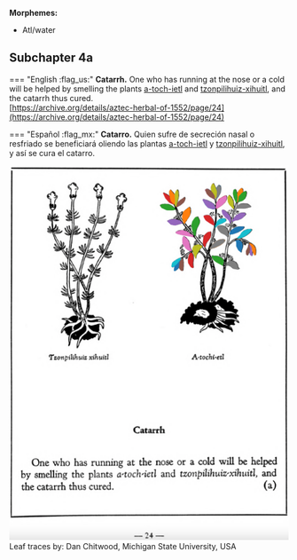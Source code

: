 
**Morphemes:**

- Atl/water

## Subchapter 4a  

=== "English :flag_us:"
    **Catarrh.** One who has running at the nose or a cold will be helped by smelling the plants [a-toch-ietl](A-toch-ietl.md) and [tzonpilihuiz-xihuitl](Tzon-pilihuiz-xihuitl.md), and the catarrh thus cured.  
    [https://archive.org/details/aztec-herbal-of-1552/page/24](https://archive.org/details/aztec-herbal-of-1552/page/24)  


=== "Español :flag_mx:"
    **Catarro.** Quien sufre de secreción nasal o resfriado se beneficiará oliendo las plantas [a-toch-ietl](A-toch-ietl.md) y [tzonpilihuiz-xihuitl](Tzon-pilihuiz-xihuitl.md), y así se cura el catarro.  

![D_ID015_p024_02_A-toch-ietl.png](assets/D_ID015_p024_02_A-toch-ietl.png)  
Leaf traces by: Dan Chitwood, Michigan State University, USA  
